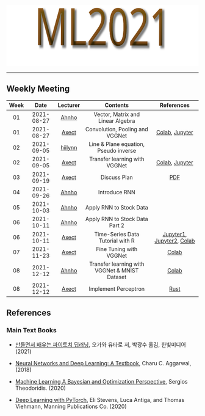 <p align="center">
  <img width="580" height="160" src="ml2021.svg">
</p>

-----

## Weekly Meeting

Week | Date | Lecturer | Contents | References
:--: | :--: | :--: | :--: | :--:
01 | 2021-08-27 | [Ahnho](https://github.com/Ahnho) | Vector, Matrix and Linear Algebra | 
01 | 2021-08-27 | [Axect](https://github.com/Axect) | Convolution, Pooling and VGGNet | [Colab](https://colab.research.google.com/drive/1FAnISLwYKXEehBPVNW74FUEhAUfMpXaC?usp=sharing), [Jupyter](./week01/chap1-1.ipynb)
02 | 2021-09-05 | [hiilynn](https://github.com/hiilynn) | Line & Plane equation, Pseudo inverse | 
02 | 2021-09-05 | [Axect](https://github.com/Axect) | Transfer learning with VGGNet | [Colab](https://colab.research.google.com/drive/12X5qabF9cw7jUHe0ODaF680wqw_Plsae?usp=sharing), [Jupyter](./week02/chap1-2.ipynb)
03 | 2021-09-19 | [Axect](https://github.com/Axect) | Discuss Plan | [PDF](./plan/plan_for_ml2021.pdf)
04 | 2021-09-26 | [Ahnho](https://github.com/Ahnho) | Introduce RNN |
05 | 2021-10-03 | [Ahnho](https://github.com/Ahnho) | Apply RNN to Stock Data |
06 | 2021-10-11 | [Ahnho](https://github.com/Ahnho) | Apply RNN to Stock Data Part 2 |
06 | 2021-10-11 | [Axect](https://github.com/Axect) | Time-Series Data Tutorial with R | [Jupyter1](./week06/Basic%20Time-Series.ipynb), [Jupyter2](./week06/Time-Series%20Forecasting.ipynb), [Colab](https://colab.research.google.com/drive/1He_jqOSE3LZ0a-fhat23R2hppYof5XIg?usp=sharing)
07 | 2021-11-23 | [Axect](https://github.com/Axect) | Fine Tuning with VGGNet | [Colab](https://colab.research.google.com/drive/1X0xK-VPIn_VHzRG1Xnkbxsfg8NE_C1XL?usp=sharing)
08 | 2021-12-12 | [Ahnho](https://github.com/Axect) | Transfer learning with VGGNet & MNIST Dataset | [Colab](https://colab.research.google.com/drive/1TlHd0qAHNT_OOhyEZdNNidXcHJuQwaZP?usp=sharing)
08 | 2021-12-12 | [Axect](https://github.com/Axect) | Implement Perceptron | [Rust](./week08/tgkim/perceptron/src/main.rs)


## References

### Main Text Books

- [만들면서 배우는 파이토치 딥러닝](http://www.kyobobook.co.kr/product/detailViewKor.laf?ejkGb=KOR&mallGb=KOR&barcode=9791162244609&orderClick=LET&Kc=), 오가와 유타로 저, 박광수 옮김, 한빛미디어 (2021)

- [Neural Networks and Deep Learning: A Textbook](http://www.charuaggarwal.net/neural.htm), Charu C. Aggarwal, (2018)

- [Machine Learning A Bayesian and Optimization Perspective](https://www.elsevier.com/books/machine-learning/theodoridis/978-0-12-818803-3), Sergios Theodoridis. (2020)

- [Deep Learning with PyTorch](https://www.manning.com/books/deep-learning-with-pytorch), Eli Stevens, Luca Antiga, and Thomas Viehmann, Manning Publications Co. (2020)
